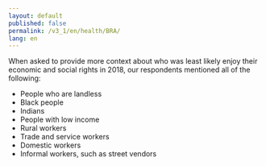 ```yaml
---
layout: default
published: false
permalink: /v3_1/en/health/BRA/
lang: en
---
```


When asked to provide more context about who was least likely enjoy their economic and social rights in 2018, our respondents mentioned all of the following:
-	People who are landless
-	Black people
-	Indians
-	People with low income
-	Rural workers
-	Trade and service workers
-	Domestic workers
-	Informal workers, such as street vendors

